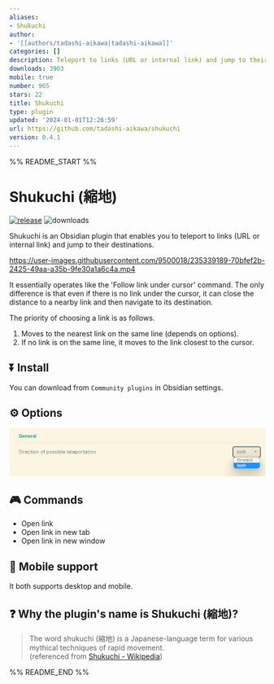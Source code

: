 ```yaml
---
aliases:
- Shukuchi
author:
- '[[authors/tadashi-aikawa|tadashi-aikawa]]'
categories: []
description: Teleport to links (URL or internal link) and jump to their destinations.
downloads: 3903
mobile: true
number: 965
stars: 22
title: Shukuchi
type: plugin
updated: '2024-01-01T12:26:59'
url: https://github.com/tadashi-aikawa/shukuchi
version: 0.4.1
---
```


%% README_START %%

# Shukuchi (縮地)

[![release](https://img.shields.io/github/release/tadashi-aikawa/shukuchi.svg)](https://github.com/tadashi-aikawa/shukuchi/releases/latest)
![downloads](https://img.shields.io/github/downloads/tadashi-aikawa/shukuchi/total)

Shukuchi is an Obsidian plugin that enables you to teleport to links (URL or internal link) and jump to their destinations.

https://user-images.githubusercontent.com/9500018/235339189-70bfef2b-2425-49aa-a35b-9fe30a1a6c4a.mp4

It essentially operates like the 'Follow link under cursor' command. The only difference is that even if there is no link under the cursor, it can close the distance to a nearby link and then navigate to its destination.

The priority of choosing a link is as follows.

1. Moves to the nearest link on the same line (depends on options).
2. If no link is on the same line, it moves to the link closest to the cursor.

## ⏬ Install

You can download from `Community plugins` in Obsidian settings.

## ⚙️ Options

![direction of possible teleportation](https://raw.githubusercontent.com/tadashi-aikawa/shukuchi/master/resources/direction-of-possible-teleportation.png)

## 🎮 Commands

- Open link
- Open link in new tab
- Open link in new window

## 📱 Mobile support

It both supports desktop and mobile.

## ❓ Why the plugin's name is Shukuchi (縮地)?

> The word shukuchi (縮地) is a Japanese-language term for various mythical techniques of rapid movement.  
> (referenced from [Shukuchi \- Wikipedia](https://en.wikipedia.org/wiki/Shukuchi))



%% README_END %%
